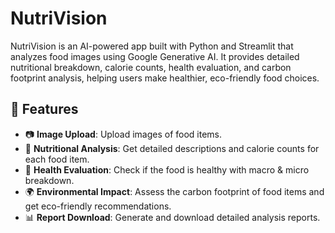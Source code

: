 # NutriVision
NutriVision is an AI-powered app built with Python and Streamlit that analyzes food images using Google Generative AI. It provides detailed nutritional breakdown, calorie counts, health evaluation, and carbon footprint analysis, helping users make healthier, eco-friendly food choices.

## 🚀 Features  
- 📷 **Image Upload**: Upload images of food items.  
- 🍏 **Nutritional Analysis**: Get detailed descriptions and calorie counts for each food item.  
- 💪 **Health Evaluation**: Check if the food is healthy with macro & micro breakdown.  
- 🌍 **Environmental Impact**: Assess the carbon footprint of food items and get eco-friendly recommendations.  
- 📊 **Report Download**: Generate and download detailed analysis reports.  
